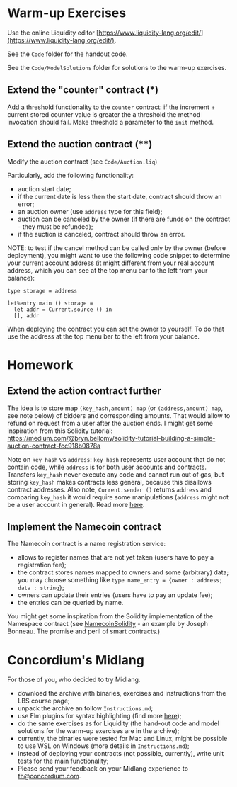 Warm-up Exercises
==================

Use the online Liquidity editor [https://www.liquidity-lang.org/edit/](https://www.liquidity-lang.org/edit/).

See the `Code` folder for the handout code.

See the `Code/ModelSolutions` folder for solutions to the warm-up exercises.

Extend the "counter" contract (*)
-----------------------------------

Add a threshold functionality to the `counter` contract: if the increment + current stored counter value is greater the a threshold the method invocation should fail. Make threshold a parameter to the `init` method.

Extend the auction contract (**)
--------------------------------
Modify the auction contract (see `Code/Auction.liq`)

Particularly, add the following functionality:

* auction start date;
* if the current date is less then the start date, contract should throw an error;
* an auction owner (use `address` type for this field);
* auction can be canceled by the owner (if there are funds on the contract - they must be refunded);
* if the auction is canceled, contract should throw an error.

NOTE: to test if the cancel method can be called only by the owner (before deployment), you might want to use the following code snippet to determine your current account address (it might different from your real account address, which you can see at the top menu bar to the left from your balance):

```
type storage = address

let%entry main () storage =
  let addr = Current.source () in 
  [], addr
```
When deploying the contract you can set the owner to yourself. To do that use the address at the top menu bar to the left from your balance.

Homework
========

Extend the action contract further
----------------------------------
The idea is to store map `(key_hash,amount) map` (or `(address,amount) map`, see note below) of bidders and corresponding amounts. That would allow to refund on request from a user after the auction ends.
I might get some inspiration from this Solidity tutorial:
https://medium.com/@bryn.bellomy/solidity-tutorial-building-a-simple-auction-contract-fcc918b0878a

Note on `key_hash` vs `address`: `key_hash` represents user account that do not contain code, while `address` is for both user accounts and contracts. Transfers `key_hash` never execute any code and cannot run out of gas, but storing `key_hash` makes contracts less general, because this disallows contract addresses. Also note, `Current.sender ()` returns `address` and comparing `key_hash` it would require some manipulations (`address` might not be a user account in general).
Read more [here](https://tezos.stackexchange.com/questions/2311/what-are-the-differences-between-key-key-hash-address-contract-and-signature).

Implement the Namecoin contract
-------------------------------

The Namecoin contract is a name registration service:

* allows to register names that are not yet taken (users have to pay a registration fee);
* the contract stores names mapped to owners and some (arbitrary) data; you may choose something like `type name_entry = {owner : address; data : string}`;
* owners can update their entries (users have to pay an update fee);
* the entries can be queried by name.

You might get some inspiration from the Solidity implementation of the Namespace contract (see [NamecoinSolidity](NamecoinSolidity.pdf) - an example by Joseph Bonneau. The promise and peril of smart contracts.)

Concordium's Midlang
====================

For those of you, who decided to try Midlang.

* download the archive with binaries, exercises and instructions from the LBS course page;
* unpack the archive an follow `Instructions.md`;
* use Elm plugins for syntax highlighting (find more [here](https://github.com/sporto/awesome-elm/blob/master/README.md#editor-plugins));
* do the same exercises as for Liquidity (the hand-out code and model solutions for the warm-up exercises are in the archive);
* currently, the binaries were tested for Mac and Linux, might be possible to use WSL on Windows (more details in `Instructions.md`);
* instead of deploying your contracts (not possible, currently), write unit tests for the main functionality;
* Please send your feedback on your Midlang experience to [fh@concordium.com](fh@concordium.com).
